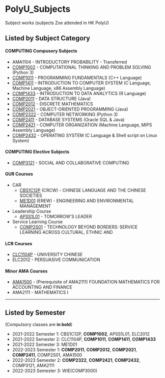 # PolyU_Subjects
Subject works (subjects Zoe attended in HK PolyU)

## Listed by Subject Category

#### COMPUTING Compusory Subjects
- AMA1104 - INTRODUCTORY PROBABILITY - Transferred
- [COMP1002](https://github.com/Zoezhouu/PolyU_Subjects/tree/main/COMP1002) - COMPUTATIONAL THINKING AND PROBLEM SOLVING (Python 3)
- [COMP1011](https://github.com/Zoezhouu/PolyU_Subjects/tree/main/COMP1011) - PROGRAMMING FUNDAMENTALS (C++ Language)
- [COMP1411](https://github.com/Zoezhouu/PolyU_Subjects/tree/main/COMP1411) - INTRODUCTION TO COMPUTER SYSTEM (C Language, Machine Language, x86 Assembly Language)
- [COMP1433](https://github.com/Zoezhouu/PolyU_Subjects/tree/main/COMP1433) - INTRODUCTION TO DATA ANALYTICS (R Language)
- [COMP2011](https://github.com/Zoezhouu/PolyU_Subjects/tree/main/COMP2011) - DATA STRUCTURE (Java)
- [COMP2012](https://github.com/Zoezhouu/PolyU_Subjects/tree/main/COMP2012) - DISCRETE MATHEMATICS
- [COMP2021](https://github.com/Zoezhouu/PolyU_Subjects/tree/main/COMP2021) - OBJECT-ORIENTED PROGRAMMING (Java)
- [COMP2322](https://github.com/Zoezhouu/PolyU_Subjects/tree/main/COMP2322) - COMPUTER NETWORKING (Python 3)
- [COMP2411](https://github.com/Zoezhouu/PolyU_Subjects/tree/main/COMP2411) - DATABASE SYSTEMS (Oracle SQL & Java)
- [COMP2421](https://github.com/Zoezhouu/PolyU_Subjects/tree/main/COMP2421) - COMPUTER ORGANIZATION (Machine Language, MIPS Assembly Language)
- [COMP2432](https://github.com/Zoezhouu/PolyU_Subjects/tree/main/COMP2432) - OPERATING SYSTEM (C Language & Shell script on Linux System)

#### COMPUTING Elective Subjects
- [COMP3121](https://github.com/Zoezhouu/PolyU_Subjects/tree/main/COMP3121) - SOCIAL AND COLLABORATIVE COMPUTING

#### GUR Courses
- CAR
  - [CBS1C12P](https://github.com/Zoezhouu/PolyU_Subjects/tree/main/CBS1C12P) (CRCW) - CHINESE LANGUAGE AND THE CHINESE SOCIETIES
  - [ME1D01](https://github.com/Zoezhouu/PolyU_Subjects/tree/main/ME1D01) (EREW) - ENGINEERING AND ENVIRONMENTAL MANAGEMENT
- Leadership Course
  - [APSS1L01](https://github.com/Zoezhouu/PolyU_Subjects/tree/main/APSS1L01) - TOMORROW'S LEADER
- Service Learning Course
  - [COMP2S01](https://github.com/Zoezhouu/PolyU_Subjects/tree/main/COMP2S01) - TECHNOLOGY BEYOND BORDERS: SERVICE LEARNING ACROSS CULTURAL, ETHNIC AND

#### LCR Courses
- [CLC1104P](https://github.com/Zoezhouu/PolyU_Subjects/tree/main/CLC1104P) - UNIVERSITY CHINESE
- ELC2012 - PERSUASIVE COMMUNICATION

#### Minor AMA Courses
- [AMA1500](https://github.com/Zoezhouu/PolyU_Subjects/tree/main/AMA1500) - (Prerequisite of AMA2111) FOUNDATION MATHEMATICS FOR ACCOUNTING AND FINANCE
- AMA2111 - MATHEMATICS I

---

## Listed by Semester
(Compulsory classes are **in bold**)
- 2021-2022 Semester 1: CBS1C12P, **COMP1002**, APSS1L01, ELC2012 
- 2021-2022 Semester 2: CLC1104P, **COMP1011**, **COMP1411**, **COMP1433**
- 2021-2022 Semester 3: ME1D01
- 2022-2023 Semester 1: **COMP2011**, **COMP2012**, **COMP2021**, **COMP2411**, COMP2S01, AMA1500
- 2022-2023 Semester 2: **COMP2322**, **COMP2421**, **COMP2432**, COMP3121, AMA2111
- 2022-2023 Semester 3: WIE(COMP3000)
